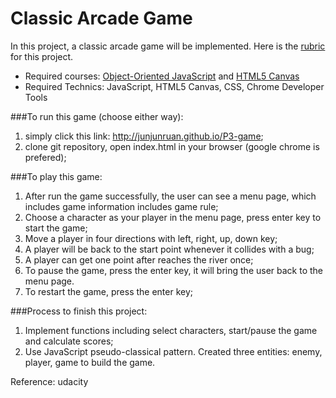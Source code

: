 # Classic Arcade Game

In this project, a classic arcade game will be implemented. Here is the [rubric](https://www.udacity.com/course/viewer#!/c-nd001/l-2696458597/m-2687128535) for this project. 

- Required courses: [Object-Oriented JavaScript](https://www.udacity.com/course/object-oriented-javascript--ud015) and [HTML5 Canvas](https://www.udacity.com/course/html5-canvas--ud292)
- Required Technics: JavaScript, HTML5 Canvas, CSS, Chrome Developer Tools

###To run this game (choose either way):

1. simply click this link: http://junjunruan.github.io/P3-game;
2. clone git repository, open index.html in your browser (google chrome is prefered);

###To play this game:

1. After run the game successfully, the user can see a menu page, which includes game information includes game rule;
2. Choose a character as your player in the menu page, press enter key to start the game;
2. Move a player in four directions with left, right, up, down key;
3. A player will be back to the start point whenever it collides with a bug;
4. A player can get one point after reaches the river once;
5. To pause the game, press the enter key, it will bring the user back to the menu page.
6. To restart the game, press the enter key;

###Process to finish this project:

1. Implement functions including select characters, start/pause the game and calculate scores;
2. Use JavaScript pseudo-classical pattern. Created three entities: enemy, player, game to build the game.


Reference: udacity



